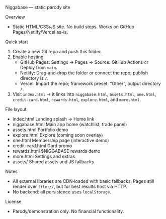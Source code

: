 Niggabase — static parody site

Overview
- Static HTML/CSS/JS site. No build steps. Works on GitHub Pages/Netlify/Vercel as-is.

Quick start
1) Create a new Git repo and push this folder.
2) Enable hosting:
   - GitHub Pages: Settings → Pages → Source: GitHub Actions or Deploy from `main`.
   - Netlify: Drag‑and‑drop the folder or connect the repo; publish directory is `/`.
   - Vercel: Import the repo; framework preset: “Other”, output directory `/`.
3) Visit `index.html` → it links into `niggabase.html`, `assets.html`, `one.html`, `credit-card.html`, `rewards.html`, `explore.html`, and `more.html`.

File layout
- index.html              Landing splash → Home link
- niggabase.html          Main app home (watchlist, trade panel)
- assets.html             Portfolio demo
- explore.html            Explore (coming soon overlay)
- one.html                Membership page (interactive demo)
- credit-card.html        Card promo
- rewards.html            $NIGGABASE rewards demo
- more.html               Settings and extras
- assets/                 Shared assets and JS fallbacks

Notes
- All external libraries are CDN‑loaded with basic fallbacks. Pages still render over `file://`, but for best results host via HTTP.
- No backend: all persistence uses `localStorage`.

License
- Parody/demonstration only. No financial functionality.


